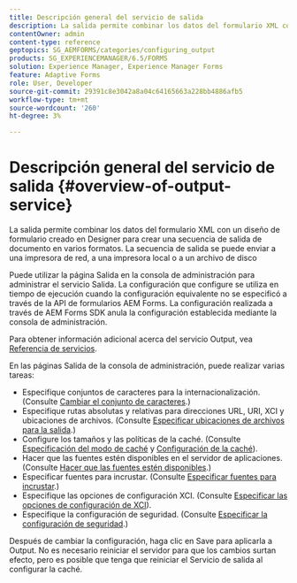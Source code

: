 ```yaml
---
title: Descripción general del servicio de salida
description: La salida permite combinar los datos del formulario XML con un diseño de formulario creado en Designer para crear una secuencia de salida de documento en varios formatos.
contentOwner: admin
content-type: reference
geptopics: SG_AEMFORMS/categories/configuring_output
products: SG_EXPERIENCEMANAGER/6.5/FORMS
solution: Experience Manager, Experience Manager Forms
feature: Adaptive Forms
role: User, Developer
source-git-commit: 29391c8e3042a8a04c64165663a228bb4886afb5
workflow-type: tm+mt
source-wordcount: '260'
ht-degree: 3%

---
```


# Descripción general del servicio de salida {#overview-of-output-service}

La salida permite combinar los datos del formulario XML con un diseño de formulario creado en Designer para crear una secuencia de salida de documento en varios formatos. La secuencia de salida se puede enviar a una impresora de red, a una impresora local o a un archivo de disco

Puede utilizar la página Salida en la consola de administración para administrar el servicio Salida. La configuración que configure se utiliza en tiempo de ejecución cuando la configuración equivalente no se especificó a través de la API de formularios AEM Forms. La configuración realizada a través de AEM Forms SDK anula la configuración establecida mediante la consola de administración.

Para obtener información adicional acerca del servicio Output, vea [Referencia de servicios](https://www.adobe.com/go/learn_aemforms_services_61).

En las páginas Salida de la consola de administración, puede realizar varias tareas:

* Especifique conjuntos de caracteres para la internacionalización. (Consulte [Cambiar el conjunto de caracteres](/help/forms/using/admin-help/change-character-set.md#change-the-character-set).)
* Especifique rutas absolutas y relativas para direcciones URL, URI, XCI y ubicaciones de archivos. (Consulte [Especificar ubicaciones de archivos para la salida](/help/forms/using/admin-help/specify-file-locations-output.md#specify-file-locations-for-output).)
* Configure los tamaños y las políticas de la caché. (Consulte [Especificación del modo de caché](/help/forms/using/admin-help/configuring-caching-output.md#specifying-the-cache-mode) y [Configuración de la caché](/help/forms/using/admin-help/configuring-caching-output.md#configuring-cache-settings)).
* Hacer que las fuentes estén disponibles en el servidor de aplicaciones. (Consulte [Hacer que las fuentes estén disponibles](/help/forms/using/admin-help/make-fonts-available.md#make-fonts-available).)
* Especificar fuentes para incrustar. (Consulte [Especificar fuentes para incrustar](/help/forms/using/admin-help/specify-fonts-embed.md#specify-fonts-to-embed).)
* Especifique las opciones de configuración XCI. (Consulte [Especificar las opciones de configuración de XCI](/help/forms/using/admin-help/specify-xci-configuration-options.md#specify-xci-configuration-options)).
* Especifique la configuración de seguridad. (Consulte [Especificar la configuración de seguridad](/help/forms/using/admin-help/specify-security-settings.md#specify-security-settings).)

Después de cambiar la configuración, haga clic en Save para aplicarla a Output. No es necesario reiniciar el servidor para que los cambios surtan efecto, pero es posible que tenga que reiniciar el Servicio de salida al configurar la caché.
